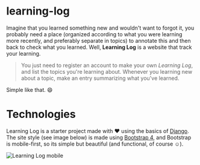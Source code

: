 # learning-log

Imagine that you learned something new and wouldn't want to forgot it, you probably need a place (organized according to what you were learning more recently, and preferably separate in topics) to annotate this and then back to check what you learned. Well, **Learning Log** is a website that track your learning.

> You just need to register an account to make your own *Learning Log*, and list the topics you're learning about. Whenever you learning new about a topic, make an entry summarizing what you've learned.

Simple like that. :smile:

# Technologies

Learning Log is a starter project made with :heart: using the basics of [Django](https://www.djangoproject.com). The site style (see image below) is made using [Bootstrap 4](https://getbootstrap.com), and Bootstrap is mobile-first, so its simple but beautiful (and functional, of course :relaxed:).

![Learning Log mobile](https://user-images.githubusercontent.com/47596121/96734494-fe717980-1390-11eb-88d6-ecec548646f9.jpg)
